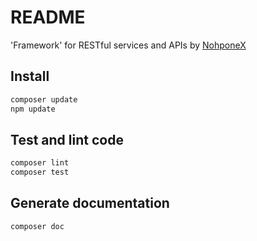 # README #

'Framework' for RESTful services and APIs by [NohponeX](https://nohponex.gr)

## Install
```bash
composer update
npm update
```

## Test and lint code
```bash
composer lint
composer test
```

## Generate documentation
```bash
composer doc
```
